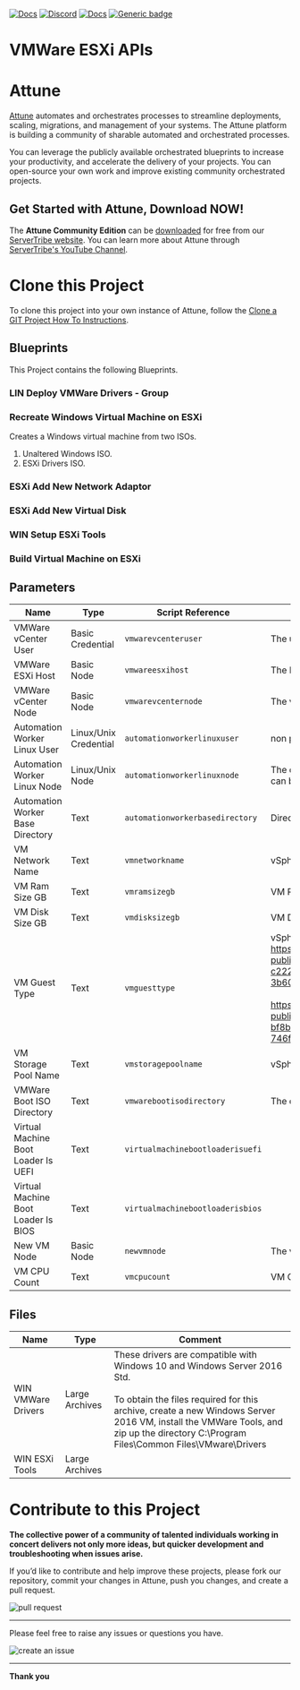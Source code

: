 



[![Docs](https://img.shields.io/badge/docs-latest-brightgreen.svg)](http://doc.servertribe.com)
[![Discord](https://img.shields.io/discord/844971127703994369)](http://discord.servertribe.com)
[![Docs](https://img.shields.io/badge/videos-watch-brightgreen.svg)](https://www.youtube.com/@servertribe)
[![Generic badge](https://img.shields.io/badge/download-latest-brightgreen.svg)](https://www.servertribe.com/community-edition/)

# VMWare ESXi APIs






# Attune

[Attune](https://www.servertribe.com/)
automates and orchestrates processes to streamline deployments, scaling,
migrations, and management of your systems. The Attune platform is building a
community of sharable automated and orchestrated processes.

You can leverage the publicly available orchestrated blueprints to increase
your productivity, and accelerate the delivery of your projects. You can
open-source your own work and improve existing community orchestrated projects.

## Get Started with Attune, Download NOW!

The **Attune Community Edition** can be
[downloaded](https://www.servertribe.com/comunity-edition/)
for free from our
[ServerTribe website](https://www.servertribe.com/comunity-edition/).
You can learn more about Attune through
[ServerTribe's YouTube Channel](https://www.youtube.com/@servertribe).







# Clone this Project

To clone this project into your own instance of Attune, follow the
[Clone a GIT Project How To Instructions](https://servertribe-attune.readthedocs.io/en/latest/howto/design_workspace/clone_project.html).




## Blueprints

This Project contains the following Blueprints.



### LIN Deploy VMWare Drivers - Group


### Recreate Windows Virtual Machine on ESXi

Creates a Windows virtual machine from two ISOs.
1. Unaltered Windows ISO.
2. ESXi Drivers ISO.

### ESXi Add New Network Adaptor


### ESXi Add New Virtual Disk


### WIN Setup ESXi Tools
### Build Virtual Machine on ESXi





## Parameters


| Name | Type | Script Reference | Comment |
| ---- | ---- | ---------------- | ------- |
| VMWare vCenter User | Basic Credential | `vmwarevcenteruser` | The user to connect to vCenter. |
| VMWare ESXi Host | Basic Node | `vmwareesxihost` | The ESXi Host details. |
| VMWare vCenter Node | Basic Node | `vmwarevcenternode` | The vCenter Node details. |
| Automation Worker Linux User | Linux/Unix Credential | `automationworkerlinuxuser` | non privilege user on the Automation Worker node. |
| Automation Worker Linux Node | Linux/Unix Node | `automationworkerlinuxnode` | The device used to connect to another device or perform tasks. This can be the devices Attune is running on. |
| Automation Worker Base Directory | Text | `automationworkerbasedirectory` | Directory for storing kickstart files, eg: "~/kickstart". |
| VM Network Name | Text | `vmnetworkname` | vSphere VM Network Name. |
| VM Ram Size GB | Text | `vmramsizegb` | VM Ram Size in GB. |
| VM Disk Size GB | Text | `vmdisksizegb` | VM Disk Size in GB. |
| VM Guest Type | Text | `vmguesttype` | vSphere VM Guest Type.<br>https://vdc-download.vmware.com/vmwb-repository/dcr-public/8946c1b6-2861-4c12-a45f-f14ae0d3b1b9/a5b8094c-c222-4307-9399-3b606a04af55/vim.vm.GuestOsDescriptor.GuestOsIdentifier.html<br><br>https://vdc-download.vmware.com/vmwb-repository/dcr-public/da47f910-60ac-438b-8b9b-6122f4d14524/16b7274a-bf8b-4b4c-a05e-746f2aa93c8c/doc/vim.vm.GuestOsDescriptor.GuestOsIdentifier.html |
| VM Storage Pool Name | Text | `vmstoragepoolname` | vSphere VM Storage Pool Name. |
| VMWare Boot ISO Directory | Text | `vmwarebootisodirectory` | The directory of where the ISOs are copied to on vSphere. |
| Virtual Machine Boot Loader Is UEFI | Text | `virtualmachinebootloaderisuefi` |  |
| Virtual Machine Boot Loader Is BIOS | Text | `virtualmachinebootloaderisbios` |  |
| New VM Node | Basic Node | `newvmnode` | The virtual machine being worked on. |
| VM CPU Count | Text | `vmcpucount` | VM CPU Count. |




## Files

| Name | Type | Comment |
| ---- | ---- | ------- |
| WIN VMWare Drivers | Large Archives | These drivers are compatible with Windows 10 and Windows Server 2016 Std.<br><br>To obtain the files required for this archive, create a new Windows Server 2016 VM, install the VMWare Tools, and zip up the directory C:\Program Files\Common Files\VMware\Drivers |
| WIN ESXi Tools | Large Archives |  |






# Contribute to this Project

**The collective power of a community of talented individuals working in
concert delivers not only more ideas, but quicker development and
troubleshooting when issues arise.**

If you’d like to contribute and help improve these projects, please fork our
repository, commit your changes in Attune, push you changes, and create a
pull request.

<img src="https://www.servertribe.com/wp-content/uploads/2023/02/Attune-pull-request-01.png" alt="pull request"/>

---

Please feel free to raise any issues or questions you have.

<img src="https://www.servertribe.com/wp-content/uploads/2023/02/Attune-get-help-02.png" alt="create an issue"/>


---

**Thank you**

